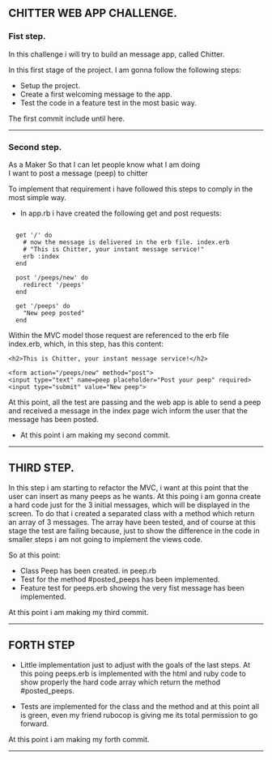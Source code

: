 ## CHITTER WEB APP CHALLENGE.

### Fist step.

In this challenge i will try to build an message app, called Chitter.

In this first stage of the project. I am gonna follow the following steps:

- Setup the project.
- Create a first welcoming message to the app.
- Test the code in a feature test in the most basic way.

The first commit include until here.

------------------------------------------------------------------------------
### Second step.

As a Maker
So that I can let people know what I am doing  
I want to post a message (peep) to chitter

To implement that requirement i have followed this steps to comply in the most
simple way.

- In app.rb i have created the following get and post requests:

```

  get '/' do
    # now the message is delivered in the erb file. index.erb
    # "This is Chitter, your instant message service!"
    erb :index
  end

  post '/peeps/new' do
    redirect '/peeps'
  end

  get '/peeps' do
    "New peep posted"
  end

  ```

  Within the MVC model those request are referenced to the erb file index.erb, which, in this step, has this content:

  ```
  <h2>This is Chitter, your instant message service!</h2>

<form action="/peeps/new" method="post">
  <input type="text" name=peep placeholder="Post your peep" required>
  <input type="submit" value="New peep">
```  

At this point, all the test are passing and the web app is able to send a peep and received a message in the index page wich inform the user that the message has been posted.

 - At this point i am making my second commit.
-------------------------------------------------------------------------------

## THIRD STEP.

In this step i am starting to refactor the MVC, i want at this point that the user can insert as many peeps as he wants. At this poing i am gonna create a hard code just for the 3 initial messages, which will be displayed in the screen.
To do that i created a separated class with a method which return an array of 3 messages.
The array have been tested, and of course at this stage the test are failing because, just to show the difference in the code in smaller steps i am not going to implement the views code.

So at this point:

- Class Peep has been created. in peep.rb
- Test for the method #posted_peeps has been implemented.
- Feature test for peeps.erb showing the very fist message has been implemented.

At this point i am making my third commit.

------------------------------------------------------------------------------
## FORTH STEP
- Little implementation just to adjust with the goals of the last steps.
At this poing peeps.erb is implemented with the html and ruby code to show properly the hard code array which return the method #posted_peeps.

- Tests are implemented for the class and the method and at this point all is green, even my friend rubocop is giving me its total permission to go forward.

At this point i am making my forth commit.

------------------------------------------------------------------------------
